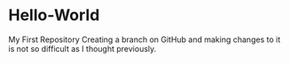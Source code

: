 # Hello-World
My First Repository
Creating a branch on GitHub and making changes to it is not so difficult as I thought previously.
